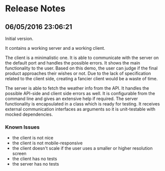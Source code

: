 # Release Notes

## 06/05/2016 23:06:21
Initial version. 

It contains a working server and a working client. 

The client is a minimalistic one. It is able to communicate with the server on the default port and handles the possible errors. It shows 
the main functionality to the user. Based on this demo, the user can judge if the final product approaches their wishes or not. Due to the lack 
of specification related to the client side, creating a fancier client would be a waste of time. 

The server is able to fetch the weather info from the API. It handles the possible API-side and client side errors as well. It is configurable from 
the command line and gives an extensive help if required. The server functionality is encapsulated in a class which is ready for testing. 
It receives external communication interfaces as arguments so it is unit-testable with mocked dependencies. 

### Known Issues

- the client is not nice
- the client is not mobile-responsive
- the client doesn't scale if the user uses a smaller or higher resolution screen
- the client has no tests
- the server has no tests

